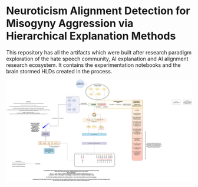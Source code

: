 # Neuroticism Alignment Detection for Misogyny Aggression via Hierarchical Explanation Methods

This repository has all the artifacts which were built after research paradigm exploration of the hate speech community, AI explanation and AI alignment research ecosystem.
It contains the experimentation notebooks and the brain stormed HLDs created in the process.

![diagram](Hate-Speech+Psy.drawio.png)

